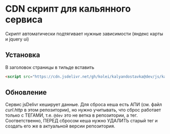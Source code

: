 # CDN скрипт для кальянного сервиса

Скрипт автоматически подтягивает нужные зависимости (яндекс карты и jquery ui)

## Установка

В заголовок страницы в тильде вставить 

```html
<script src="https://cdn.jsdelivr.net/gh/kolei/kalyandostavka@dev/js/kalyan.js" type="text/javascript"></script>
```

## Обновление

Сервис jsDelivr кеширует данные. Для сброса кеша есть АПИ (см. файл *curl.http* в этом репозитории), но нужно учитывать, что сброс работает только с ТЕГАМИ, т.е. ``@dev`` это не ветка в репозитории, а тег. Соответственно, ПЕРЕД сбросом кеша нужно УДАЛИТЬ старый тег и создать его же в актуальной версии репозитория.